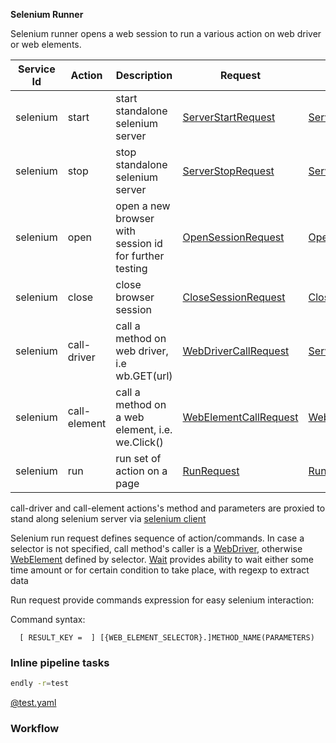 **Selenium Runner** 

Selenium runner opens a web session to run a various action on web driver or web elements.



| Service Id | Action | Description | Request | Response |
| --- | --- | --- | --- | --- |
| selenium | start | start standalone selenium server | [ServerStartRequest](service_contract.go) | [ServerStartResponse](service_contract.go) |
| selenium | stop | stop standalone selenium server | [ServerStopRequest](service_contract.go) | [ServerStopResponse](service_contract.go) |
| selenium | open | open a new browser with session id for further testing | [OpenSessionRequest](service_contract.go) | [OpenSessionResponse](service_contract.go) |
| selenium | close | close browser session | [CloseSessionRequest](service_contract.go) | [CloseSessionResponse](service_contract.go) |
| selenium | call-driver | call a method on web driver, i.e wb.GET(url)| [WebDriverCallRequest](service_contract.go) | [ServiceCallResponse](service_contract.go) |
| selenium | call-element | call a method on a web element, i.e. we.Click() | [WebElementCallRequest](service_contract.go) | [WebElementCallResponse](service_contract.go) |
| selenium | run | run set of action on a page | [RunRequest](service_contract.go) | [RunResponse](service_contract.go) |

call-driver and call-element actions's method and parameters are proxied to stand along selenium server via [selenium client](http://github.com/tebeka/selenium)



Selenium run request defines sequence of action/commands. In case a selector is not specified, call method's caller is a [WebDriver](https://github.com/tebeka/selenium/blob/master/selenium.go#L213), 
otherwise [WebElement](https://github.com/tebeka/selenium/blob/master/selenium.go#L370) defined by selector.
[Wait](./../../repeatable.go)  provides ability to wait either some time amount or for certain condition to take place, with regexp to extract data

Run request provide commands expression for easy selenium interaction:

Command syntax:
```text
  [ RESULT_KEY =  ] [{WEB_ELEMENT_SELECTOR}.]METHOD_NAME(PARAMETERS)
```  
 
 
### Inline pipeline tasks

```bash
endly -r=test
```

[@test.yaml](test/test.yaml)
 
### Workflow 

    


